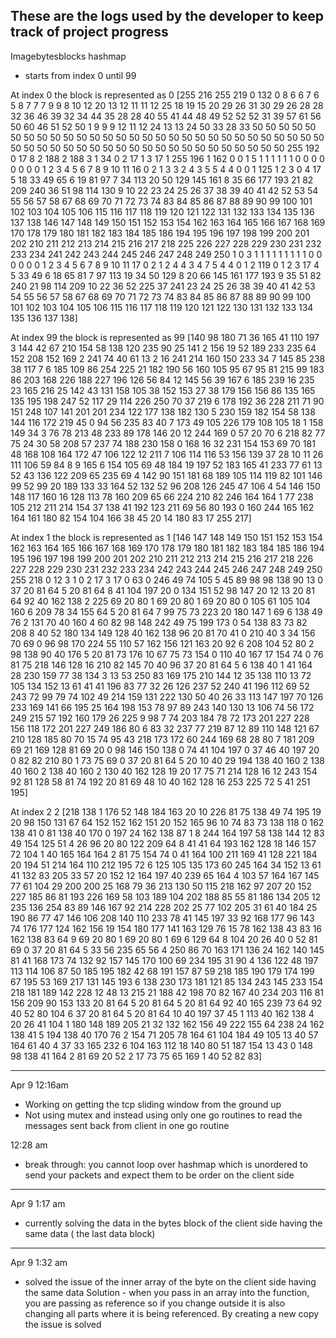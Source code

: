 ## These are the logs used by the developer to keep track of project progress

Imagebytesblocks hashmap
- starts from index 0 until 99

At index 0 the block is represented as 
0 [255 216 255 219 0 132 0 8 6 6 7 6 5 8 7 7 7 9 9 8 10 12 20 13 12 11 11 12 25 18 19 15 20 29 26 31 30 29 26 28 28 32 36 46 39 32 34 44 35 28 28 40 55 41 44 48 49 52 52 52 31 39 57 61 56 50 60 46 51 52 50 1 9 9 9 12 11 12 24 13 13 24 50 33 28 33 50 50 50 50 50 50 50 50 50 50 50 50 50 50 50 50 50 50 50 50 50 50 50 50 50 50 50 50 50 50 50 50 50 50 50 50 50 50 50 50 50 50 50 50 50 50 50 50 50 50 255 192 0 17 8 2 188 2 188 3 1 34 0 2 17 1 3 17 1 255 196 1 162 0 0 1 5 1 1 1 1 1 1 0 0 0 0 0 0 0 0 1 2 3 4 5 6 7 8 9 10 11 16 0 2 1 3 3 2 4 3 5 5 4 4 0 0 1 125 1 2 3 0 4 17 5 18 33 49 65 6 19 81 97 7 34 113 20 50 129 145 161 8 35 66 177 193 21 82 209 240 36 51 98 114 130 9 10 22 23 24 25 26 37 38 39 40 41 42 52 53 54 55 56 57 58 67 68 69 70 71 72 73 74 83 84 85 86 87 88 89 90 99 100 101 102 103 104 105 106 115 116 117 118 119 120 121 122 131 132 133 134 135 136 137 138 146 147 148 149 150 151 152 153 154 162 163 164 165 166 167 168 169 170 178 179 180 181 182 183 184 185 186 194 195 196 197 198 199 200 201 202 210 211 212 213 214 215 216 217 218 225 226 227 228 229 230 231 232 233 234 241 242 243 244 245 246 247 248 249 250 1 0 3 1 1 1 1 1 1 1 1 1 0 0 0 0 0 0 1 2 3 4 5 6 7 8 9 10 11 17 0 2 1 2 4 4 3 4 7 5 4 4 0 1 2 119 0 1 2 3 17 4 5 33 49 6 18 65 81 7 97 113 19 34 50 129 8 20 66 145 161 177 193 9 35 51 82 240 21 98 114 209 10 22 36 52 225 37 241 23 24 25 26 38 39 40 41 42 53 54 55 56 57 58 67 68 69 70 71 72 73 74 83 84 85 86 87 88 89 90 99 100 101 102 103 104 105 106 115 116 117 118 119 120 121 122 130 131 132 133 134 135 136 137 138]

At index 99 the block is represented as
99 [140 98 180 71 36 165 41 110 197 3 144 42 67 210 154 58 138 120 235 90 25 141 2 156 19 52 189 233 235 64 152 208 152 169 2 241 74 40 61 13 2 16 241 214 160 150 233 34 7 145 85 238 38 117 7 6 185 109 86 254 225 21 182 190 56 160 105 95 67 95 81 215 99 183 86 203 168 226 188 227 196 126 56 84 12 145 56 39 167 6 185 239 16 235 23 165 216 25 142 43 131 158 105 38 152 153 27 38 179 156 156 86 135 165 135 195 198 247 52 117 29 114 226 250 70 37 219 6 178 192 36 228 211 71 90 151 248 107 141 201 201 234 122 177 138 182 130 5 230 159 182 154 58 138 144 116 172 219 45 0 94 56 235 83 40 7 173 49 105 226 179 108 105 18 1 158 149 34 3 76 78 213 48 233 89 178 146 20 12 244 169 0 57 20 70 6 218 82 77 75 24 30 58 208 57 237 74 188 230 158 0 168 16 32 231 154 153 69 70 181 48 168 108 164 172 47 106 122 12 211 7 106 114 116 53 156 139 37 28 10 11 26 111 106 59 84 8 9 165 6 154 105 69 48 184 19 197 52 183 165 41 233 77 61 13 52 43 136 122 209 65 235 69 4 142 90 151 181 68 189 105 114 119 82 101 146 99 52 99 20 189 133 33 164 52 132 52 96 208 126 245 47 106 4 54 146 150 148 117 160 16 128 113 78 160 209 65 66 224 210 82 246 164 164 1 77 238 105 212 211 214 154 37 138 41 192 123 211 69 56 80 193 0 160 244 165 162 164 161 180 82 154 104 166 38 45 20 14 180 83 17 255 217]

At index 1 the block is represented as 
1 [146 147 148 149 150 151 152 153 154 162 163 164 165 166 167 168 169 170 178 179 180 181 182 183 184 185 186 194 195 196 197 198 199 200 201 202 210 211 212 213 214 215 216 217 218 226 227 228 229 230 231 232 233 234 242 243 244 245 246 247 248 249 250 255 218 0 12 3 1 0 2 17 3 17 0 63 0 246 49 74 105 5 45 89 98 98 138 90 13 0 37 20 81 64 5 20 81 64 8 41 104 197 20 0 134 151 52 98 147 20 12 13 20 81 64 92 40 162 138 2 225 69 20 80 1 69 20 80 1 69 20 80 0 105 61 105 104 160 6 209 78 34 155 64 5 20 81 64 7 99 75 73 223 20 180 147 1 69 6 138 49 76 2 131 70 40 160 4 60 82 98 148 242 49 75 199 173 0 54 138 83 73 82 208 8 40 52 180 134 149 128 40 162 138 96 20 81 70 41 0 210 40 3 34 156 70 69 0 96 98 170 224 55 110 57 162 156 121 163 20 92 6 208 104 52 80 2 98 138 90 40 176 5 20 81 73 176 10 67 75 73 154 0 110 40 167 17 154 74 0 76 81 75 218 146 128 16 210 82 145 70 40 96 37 20 81 64 5 6 138 40 1 41 164 28 230 159 77 38 134 3 13 53 250 83 169 175 210 144 12 35 138 110 13 72 105 134 152 13 61 41 41 196 83 77 32 26 126 237 52 240 41 196 112 69 52 243 72 99 79 74 102 49 214 159 131 222 130 50 40 26 33 113 147 197 70 126 233 169 141 66 195 25 164 198 153 78 97 89 243 140 130 13 106 74 56 172 249 215 57 192 160 179 26 225 9 98 7 74 203 184 78 72 173 201 227 228 156 118 172 201 227 249 186 80 6 83 32 237 77 219 87 12 89 110 148 121 67 210 128 185 80 70 15 74 95 43 218 173 172 60 244 169 68 28 80 7 181 209 69 21 169 128 81 69 20 0 98 146 150 138 0 74 41 104 197 0 37 46 40 197 20 0 82 82 210 80 1 73 75 69 0 37 20 81 64 5 20 10 40 29 194 138 40 160 2 138 40 160 2 138 40 160 2 130 40 162 128 19 20 17 75 71 214 128 16 12 243 154 92 81 128 58 81 74 192 20 81 69 48 10 40 162 128 16 253 225 72 5 41 251 195]

At index 2
2 [218 138 1 176 52 148 184 163 20 10 226 81 75 138 49 74 195 19 20 98 150 131 67 64 152 152 162 151 20 152 165 96 10 74 83 73 138 118 0 162 138 41 0 81 138 40 170 0 197 24 162 138 87 1 8 244 164 197 58 138 144 12 83 49 154 125 51 4 26 96 20 80 122 209 64 8 41 41 64 193 162 128 18 146 157 72 104 1 40 165 164 164 2 81 75 154 74 0 41 164 100 211 169 41 128 221 184 20 194 51 214 164 110 212 195 72 6 125 105 135 173 60 245 164 34 152 13 61 41 132 83 205 33 57 20 152 12 164 197 40 239 65 164 4 103 57 164 167 145 77 61 104 29 200 200 25 168 79 36 213 130 50 115 218 162 97 207 20 152 227 185 86 81 193 226 169 58 103 189 104 202 188 85 55 81 186 134 205 12 235 136 254 83 89 146 167 92 214 228 202 25 77 102 205 31 61 40 184 25 190 86 77 47 146 106 208 140 110 233 78 41 145 197 33 92 168 177 96 143 74 176 177 124 162 156 19 154 180 177 141 163 129 76 15 78 162 138 43 83 16 162 138 83 64 9 69 20 80 1 69 20 80 1 69 6 129 64 8 104 20 26 40 0 52 81 69 0 37 20 81 64 5 33 56 235 65 56 4 250 86 70 163 171 136 24 162 140 145 81 41 168 173 74 132 92 157 145 170 100 69 234 195 31 90 4 136 122 48 197 113 114 106 87 50 185 195 182 42 68 191 157 87 59 218 185 190 179 174 199 67 195 53 169 217 131 145 193 6 138 230 173 181 121 85 134 243 145 233 154 218 181 189 142 228 12 48 13 215 21 188 42 198 70 82 167 40 234 203 116 81 156 209 90 153 133 20 81 64 5 20 81 64 5 20 81 64 92 40 165 239 73 64 92 40 52 80 104 6 37 20 81 64 5 20 81 64 10 40 197 37 45 1 113 40 162 138 4 20 26 41 104 1 180 148 189 205 21 32 132 162 156 49 222 155 64 238 24 162 138 41 5 194 138 40 170 76 2 154 71 205 78 164 61 104 184 49 105 13 40 57 164 61 40 4 37 33 165 232 6 104 163 112 18 140 80 51 187 154 13 43 0 148 98 138 41 164 2 81 69 20 52 2 17 73 75 65 169 1 40 52 82 83]

___

Apr 9 12:16am
- Working on getting the tcp sliding window from the ground up
- Not using mutex and instead using only one go routines to read the messages sent back from client in one go routine

12:28 am
- break through: you cannot loop over hashmap which is unordered to send your packets and expect them to be order on the client side

____
Apr 9 1:17 am
- currently solving the data in the bytes block of the client side having the same data ( the last data block)

____
Apr 9 1:32 am
- solved the issue of the inner array of the byte on the client side having the same data
Solution - when you pass in an array into the function, you are passing as reference so if you change outside it is also changing all parts where it is being referenced. By creating a new copy the issue is solved